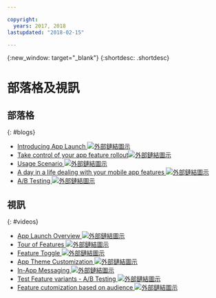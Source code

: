 ```yaml
---

copyright:
  years: 2017, 2018
lastupdated: "2018-02-15"

---
```


{:new_window: target="_blank"}
{:shortdesc: .shortdesc}


# 部落格及視訊

## 部落格
{: #blogs}

* <a href="https://www.ibm.com/blogs/bluemix/2018/02/app-launch-beta-now-available/" target="_blank">Introducing App Launch <img src="../../icons/launch-glyph.svg" alt="外部鏈結圖示"></a>
* <a href="https://www.ibm.com/blogs/bluemix/2017/10/take-control-app-feature-rollout-measure-effectiveness-using-ibm-cloud-app-launch-service/" target="_blank">Take control of your app feature rollout<img src="../../icons/launch-glyph.svg" alt="外部鏈結圖示"></a>
* <a href="https://www.ibm.com/blogs/bluemix/2018/01/app-launch-ibm-cloud-services/" target="_blank">Usage Scenario  <img src="../../icons/launch-glyph.svg" alt="外部鏈結圖示"></a>
* <a href="https://www.ibm.com/blogs/bluemix/2018/02/day-life-dealing-mobile-app-features/" target="_blank">A day in a life dealing with your mobile app features <img src="../../icons/launch-glyph.svg" alt="外部鏈結圖示"></a>
* <a href="https://admin.blogs.prd.ibm.event.ibm.com/blogs/bluemix/2018/02/ab-testing-using-app-launch-ibm-cloud-services/" target="_blank">A/B Testing <img src="../../icons/launch-glyph.svg" alt="外部鏈結圖示"></a>


## 視訊
{: #videos}

* <a href="https://www.youtube.com/watch?v=xsYygH7KQLg" target="_blank">App Launch Overview <img src="../../icons/launch-glyph.svg" alt="外部鏈結圖示"></a>
* <a href="https://www.youtube.com/watch?v=dq8_THTRYiQ" target="_blank"> Tour of Features <img src="../../icons/launch-glyph.svg" alt="外部鏈結圖示"></a>
* <a href="https://www.youtube.com/watch?v=esdL2r5JqQY" target="_blank"> Feature Toggle <img src="../../icons/launch-glyph.svg" alt="外部鏈結圖示"></a>
* <a href="https://www.youtube.com/watch?v=Fd3Dw53Vy18" target="_blank">App Theme Customization <img src="../../icons/launch-glyph.svg" alt="外部鏈結圖示"></a>
* <a href="https://www.youtube.com/watch?v=qs0ovIGEKpw" target="_blank">In-App Messaging <img src="../../icons/launch-glyph.svg" alt="外部鏈結圖示"></a>
* <a href="https://www.youtube.com/watch?v=9qsXz0mz_04" target="_blank"> Test Feature variants - A/B Testing <img src="../../icons/launch-glyph.svg" alt="外部鏈結圖示"></a>
* <a href="https://www.youtube.com/watch?v=ISgWqQv9iIw" target="_blank"> Feature cutomization based on audience <img src="../../icons/launch-glyph.svg" alt="外部鏈結圖示"></a>
